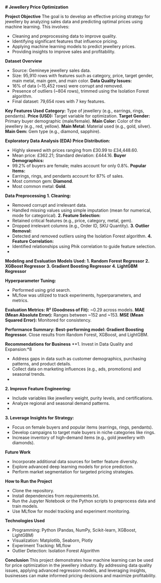 **# Jewellery Price Optimization**

**Project Objective**
The goal is to develop an effective pricing strategy for jewellery by analyzing sales data and predicting optimal prices using machine learning. This involves:

  * Cleaning and preprocessing data to improve quality.
  * Identifying significant features that influence pricing.
  * Applying machine learning models to predict jewellery prices.
  * Providing insights to improve sales and profitability.

**Dataset Overview**
  * Source: Gemineye jewellery sales data.
  * Size: 95,910 rows with features such as category, price, target gender, main metal, main gem, and main color.
**Data Quality Issues:**
  * 16% of data (~15,452 rows) were corrupt and removed.
  * Presence of outliers (~804 rows), trimmed using the Isolation Forest algorithm.
  * Final dataset: 79,654 rows with 7 key features.

**Key Features Used**
**Category:** Type of jewellery (e.g., earrings, rings, pendants).
**Price (USD):** Target variable for optimization.
**Target Gender:** Primary buyer demographic (male/female).
**Main Color:** Color of the jewellery (e.g., red, yellow).
**Main Metal:** Material used (e.g., gold, silver).
**Main Gem:** Gem type (e.g., diamond, sapphire).

**Exploratory Data Analysis (EDA)**
**Price Distribution:**
  * Highly skewed with prices ranging from £30.99 to £34,448.60.
  * Mean price: £362.21; Standard deviation: £444.16.
**Buyer Demographics:**
  * 99.2% of buyers are female; males account for only 0.8%.
**Popular Items:**
  * Earrings, rings, and pendants account for 87% of sales.
  * Most common gem: **Diamond**.
  * Most common metal: **Gold**.

**Data Preprocessing**
**1. Cleaning:**
  * Removed corrupt and irrelevant data.
  * Handled missing values using simple imputation (mean for numerical, mode for categorical).
**2. Feature Selection:**
  * Retained critical features (e.g., price, category, metal, gem).
  * Dropped irrelevant columns (e.g., Order ID, SKU Quantity).
**3. Outlier Removal:**
  * Detected and removed outliers using the Isolation Forest algorithm.
**4. Feature Correlation:**
  * Identified relationships using Phik correlation to guide feature selection.
  * 
**Modeling and Evaluation**
**Models Used:**
**1. Random Forest Regressor**
**2. XGBoost Regressor**
**3. Gradient Boosting Regressor**
**4. LightGBM Regressor**
    
**Hyperparameter Tuning:**
  * Performed using grid search.
  * MLflow was utilized to track experiments, hyperparameters, and metrics.
   
**Evaluation Metrics:**
**R² (Goodness of Fit):** ~0.29 across models.
**MAE (Mean Absolute Error):** Ranges between ~152 and ~153.
**MSE (Mean Squared Error):** Monitored for consistency.

**Performance Summary:**
**Best-performing model: Gradient Boosting Regressor.**
Close results from Random Forest, XGBoost, and LightGBM.

**Recommendations for Business**
**1. Invest in Data Quality and Expansion:*8

  * Address gaps in data such as customer demographics, purchasing patterns, and product details.
  * Collect data on marketing influences (e.g., ads, promotions) and seasonal trends.
  * 
**2. Improve Feature Engineering:**

  * Include variables like jewellery weight, purity levels, and certifications.
  * Analyze regional and seasonal demand patterns.
  * 
**3. Leverage Insights for Strategy:**
  * Focus on female buyers and popular items (earrings, rings, pendants).
  * Develop campaigns to target male buyers in niche categories like rings.
  * Increase inventory of high-demand items (e.g., gold jewellery with diamonds).
    
**Future Work**
  * Incorporate additional data sources for better feature diversity.
  * Explore advanced deep learning models for price prediction.
  * Perform market segmentation for targeted pricing strategies.

**How to Run the Project**
  * Clone the repository.
  * Install dependencies from requirements.txt.
  * Run the Jupyter Notebook or the Python scripts to preprocess data and train models.
  * Use MLflow for model tracking and experiment monitoring.
    
**Technologies Used**
  * Programming: Python (Pandas, NumPy, Scikit-learn, XGBoost, LightGBM)
  * Visualization: Matplotlib, Seaborn, Plotly
  * Experiment Tracking: MLflow
  * Outlier Detection: Isolation Forest Algorithm

**Conclusion**
This project demonstrates how machine learning can be used for price optimization in the jewellery industry. By addressing data quality issues, applying advanced regression models, and leveraging insights, businesses can make informed pricing decisions and maximize profitability.

